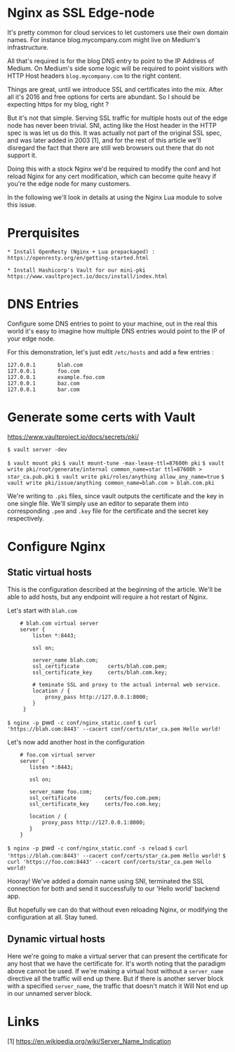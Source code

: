 Nginx as SSL Edge-node
======================

It's pretty common for cloud services to let customers use their own
domain names. For instance blog.mycompany.com might live on Medium's
infrastructure.

All that's required is for the blog DNS entry to point to the IP
Address of Medium. On Medium's side some logic will be required to
point visitiors with HTTP Host headers `blog.mycompany.com` to the
right content.

Things are great, until we introduce SSL and certificates into the
mix. After all it's 2016 and free options for certs are abundant. So I
should be expecting https for my blog, right ?

But it's not that simple. Serving SSL traffic for multiple hosts out
of the edge node has never been trivial. SNI, acting like the Host
header in the HTTP spec is was let us do this. It was actually not
part of the original SSL spec, and was later added in 2003 [1], and
for the rest of this article we'll disregard the fact that there are
still web browsers out there that do not support it.

Doing this with a stock Nginx we'd be required to modify the conf and
hot reload Nginx for any cert modification, which can become quite
heavy if you're the edge node for many customers.

In the following we'll look in details at using the Nginx Lua module
to solve this issue.

Prerquisites
============

    * Install OpenResty (Nginx + Lua prepackaged) :
    https://openresty.org/en/getting-started.html

    * Install Hashicorp's Vault for our mini-pki
    https://www.vaultproject.io/docs/install/index.html


DNS Entries
===========

Configure some DNS entries to point to your machine, out in the real
this world it's easy to imagine how multiple DNS entries would point
to the IP of your edge node.

For this demonstration, let's just edit `/etc/hosts` and add a few entries :

```
127.0.0.1       blah.com
127.0.0.1       foo.com
127.0.0.1       example.foo.com
127.0.0.1       baz.com
127.0.0.1       bar.com
```


Generate some certs with Vault
==============================
https://www.vaultproject.io/docs/secrets/pki/

`$ vault server -dev`

`$ vault mount pki`
`$ vault mount-tune -max-lease-ttl=87600h pki`
`$ vault write pki/root/generate/internal common_name=star ttl=87600h > star_ca.pub.pki`
`$ vault write pki/roles/anything allow_any_name=true`
`$ vault write pki/issue/anything common_name=blah.com > blah.com.pki`

We're writing to `.pki` files, since vault outputs the certificate and
the key in one single file. We'll simply use an editor to separate
them into corresponding `.pem` and `.key` file for the certificate and
the secret key respectively.


Configure Nginx
===============

Static virtual hosts
--------------------

This is the configuration described at the beginning of the article.
We'll be able to add hosts, but any endpoint will require a hot
restart of Nginx.

Let's start with `blah.com`

```
    # blah.com virtual server
    server {
        listen *:8443;

        ssl on;

        server_name blah.com;
        ssl_certificate         certs/blah.com.pem;
        ssl_certificate_key     certs/blah.com.key;

        # teminate SSL and proxy to the actual internal web service.
        location / {
            proxy_pass http://127.0.0.1:8000;
        }
     }
```

`$ nginx -p `pwd` -c conf/nginx_static.conf`
`$ curl 'https://blah.com:8443' --cacert conf/certs/star_ca.pem
Hello world!
`

Let's now add another host in the configuration

```
    # foo.com virtual server
    server {
       listen *:8443;

       ssl on;

       server_name foo.com;
       ssl_certificate         certs/foo.com.pem;
       ssl_certificate_key     certs/foo.com.key;

       location / {
           proxy_pass http://127.0.0.1:8000;
       }
    }
```

`$ nginx -p `pwd` -c conf/nginx_static.conf -s reload`
`$ curl 'https://blah.com:8443' --cacert conf/certs/star_ca.pem
Hello world!`
`$ curl 'https://foo.com:8443' --cacert conf/certs/star_ca.pem
Hello world!
`

Hooray! We've added a domain name using SNI, terminated the SSL
connection for both and send it successfully to our 'Hello world'
backend app.

But hopefully we can do that without even reloading Nginx, or
modifying the configuration at all. Stay tuned.

Dynamic virtual hosts
---------------------

Here we're going to make a virtual server that can present the
certificate for any host that we have the certificate for. It's worth
noting that the paradigm above cannot be used. If we're making a
virtual host without a `server_name` directive all the traffic will
end up there. But if there is another server block with a specified
`server_name`, the traffic that doesn't match it Will Not end up in
our unnamed server block.



Links
=====

[1] https://en.wikipedia.org/wiki/Server_Name_Indication
